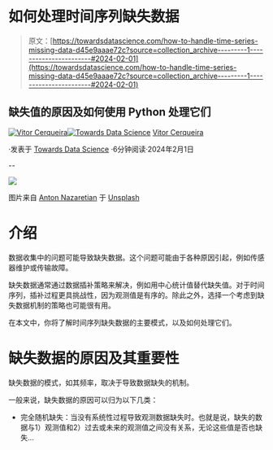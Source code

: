 # 如何处理时间序列缺失数据

> 原文：[https://towardsdatascience.com/how-to-handle-time-series-missing-data-d45e9aaae72c?source=collection_archive---------1-----------------------#2024-02-01](https://towardsdatascience.com/how-to-handle-time-series-missing-data-d45e9aaae72c?source=collection_archive---------1-----------------------#2024-02-01)

## 缺失值的原因及如何使用 Python 处理它们

[](https://vcerq.medium.com/?source=post_page---byline--d45e9aaae72c--------------------------------)[![Vitor Cerqueira](../Images/9e52f462c6bc20453d3ea273eb52114b.png)](https://vcerq.medium.com/?source=post_page---byline--d45e9aaae72c--------------------------------)[](https://towardsdatascience.com/?source=post_page---byline--d45e9aaae72c--------------------------------)[![Towards Data Science](../Images/a6ff2676ffcc0c7aad8aaf1d79379785.png)](https://towardsdatascience.com/?source=post_page---byline--d45e9aaae72c--------------------------------) [Vitor Cerqueira](https://vcerq.medium.com/?source=post_page---byline--d45e9aaae72c--------------------------------)

·发表于 [Towards Data Science](https://towardsdatascience.com/?source=post_page---byline--d45e9aaae72c--------------------------------) ·6分钟阅读·2024年2月1日

--

![](../Images/d898f76296bb6d5df74eb633c4e54c0a.png)

图片来自 [Anton Nazaretian](https://unsplash.com/@anton_nazaretian?utm_source=medium&utm_medium=referral) 于 [Unsplash](https://unsplash.com/?utm_source=medium&utm_medium=referral)

# 介绍

数据收集中的问题可能导致缺失数据。这个问题可能由于各种原因引起，例如传感器维护或传输故障。

缺失数据通常通过数据插补策略来解决，例如用中心统计值替代缺失值。对于时间序列，插补过程更具挑战性，因为观测值是有序的。除此之外，选择一个考虑到缺失数据机制的策略也可能很有用。

在本文中，你将了解时间序列缺失数据的主要模式，以及如何处理它们。

# **缺失数据的原因及其重要性**

缺失数据的模式，如其频率，取决于导致数据缺失的机制。

一般来说，缺失数据的原因可以归为以下几类：

+   完全随机缺失：当没有系统性过程导致观测数据缺失时。也就是说，缺失的数据与1）观测值和2）过去或未来的观测值之间没有关系，无论这些值是否也缺失…
